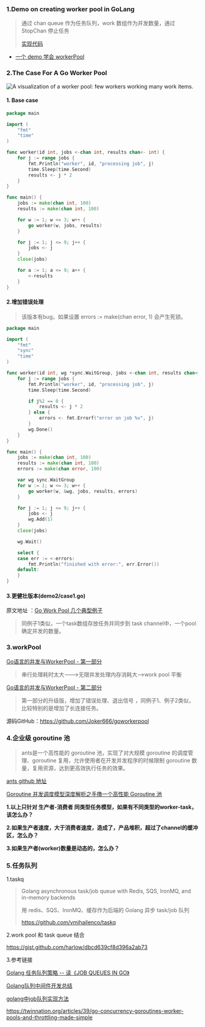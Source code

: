 ### 1.Demo on creating worker pool in GoLang

> 通过 chan queue 作为任务队列，work 数组作为并发数量，通过StopChan 停止任务
>
> [实现代码](https://github.com/zhuyaguang/go-exp/tree/main/work-pool/demo1)

* [一个 demo 学会 workerPool](https://mp.weixin.qq.com/s/YCl7r7l3Ty3wbnImVWRLxg)

### 2.The Case For A Go Worker Pool

![A visualization of a worker pool: few workers working many work items.](https://brandur.org/assets/images/go-worker-pool/worker-pool.svg)





#### 1. Base case

~~~ go
package main

import (
	"fmt"
	"time"
)

func worker(id int, jobs <-chan int, results chan<- int) {
	for j := range jobs {
		fmt.Println("worker", id, "processing job", j)
		time.Sleep(time.Second)
		results <- j * 2
	}
}

func main() {
	jobs := make(chan int, 100)
	results := make(chan int, 100)

	for w := 1; w <= 3; w++ {
		go worker(w, jobs, results)
	}

	for j := 1; j <= 9; j++ {
		jobs <- j
	}
	close(jobs)

	for a := 1; a <= 9; a++ {
		<-results
	}
}

~~~



#### 2.增加错误处理

> 该版本有bug，如果设置 errors := make(chan error, 1)  会产生死锁。

~~~go
package main

import (
	"fmt"
	"sync"
	"time"
)

func worker(id int, wg *sync.WaitGroup, jobs <-chan int, results chan<- int, errors chan<- error) {
	for j := range jobs {
		fmt.Println("worker", id, "processing job", j)
		time.Sleep(time.Second)

		if j%2 == 0 {
			results <- j * 2
		} else {
			errors <- fmt.Errorf("error on job %v", j)
		}
		wg.Done()
	}
}

func main() {
	jobs := make(chan int, 100)
	results := make(chan int, 100)
	errors := make(chan error, 100)

	var wg sync.WaitGroup
	for w := 1; w <= 3; w++ {
		go worker(w, &wg, jobs, results, errors)
	}

	for j := 1; j <= 9; j++ {
		jobs <- j
		wg.Add(1)
	}
	close(jobs)

	wg.Wait()

	select {
	case err := <-errors:
		fmt.Println("finished with error:", err.Error())
	default:
	}
}
~~~



#### 3.更健壮版本(demo2/case1.go)

原文地址 ：[Go Work Pool 几个典型例子](https://brandur.org/go-worker-pool)

> 同例子1类似，一个task数组存放任务并同步到 task channel中，一个pool确定并发的数量。



### 3.workPool

[Go语言的并发与WorkerPool - 第一部分](https://mp.weixin.qq.com/s/5pQS82nE9ivF6NjaXFsolQ)

> 串行处理耗时太大--->无限并发处理内存消耗大-->work pool 平衡

[Go语言的并发与WorkerPool - 第二部分](https://mp.weixin.qq.com/s?__biz=MzI2MDA1MTcxMg==&mid=2648468414&idx=1&sn=8efed31baa411f2e63e4fe043f207c41&chksm=f2474dd1c530c4c71f94dda44bb97201164df4a9730a5045534cdf354b54b096321e1f1b91a7&cur_album_id=1506050738668486658&scene=189#rd)

> 第一部分的升级版，增加了错误处理、退出信号 ，同例子1、例子2类似，比较特别的是增加了长连接任务。

源码GitHub：https://github.com/Joker666/goworkerpool




### 4.企业级 goroutine 池

> ants是一个高性能的 goroutine 池，实现了对大规模 goroutine 的调度管理、goroutine 复用，允许使用者在开发并发程序的时候限制 goroutine 数量，复用资源，达到更高效执行任务的效果。

[ants github 地址](https://github.com/panjf2000/ants/blob/master/README_ZH.md)

[Goroutine 并发调度模型深度解析之手撸一个高性能 Goroutine 池](https://www.infoq.cn/article/XF6v3Vapqsqt17FuTVst)



**1.以上只针对 生产者-消费者 同类型任务模型，如果有不同类型的worker-task，该怎么办？**

**2.如果生产者速度，大于消费者速度，造成了，产品堆积，超过了channel的缓冲区，怎么办？**

**3.如果生产者(worker)数量是动态的，怎么办？**



### 5.任务队列

1.taskq

>  Golang asynchronous task/job queue with Redis, SQS, IronMQ, and in-memory backends
>
>  用 redis、SQS、IronMQ、缓存作为后端的 Golang 异步 task/job 队列
>
> https://github.com/vmihailenco/taskq

2.work pool 和 task queue 结合

https://gist.github.com/harlow/dbcd639cf8d396a2ab73



3.参考链接

[Golang 任务队列策略 -- 读《JOB QUEUES IN GO》](https://blog.csdn.net/zhizhengguan/article/details/107358568)

[Golang队列中间件开发总结](https://blog.csdn.net/qq_30145355/article/details/82322238?utm_medium=distribute.pc_relevant.none-task-blog-2%7Edefault%7EsearchFromBaidu%7Edefault-4.pc_relevant_baidujshouduan&depth_1-utm_source=distribute.pc_relevant.none-task-blog-2%7Edefault%7EsearchFromBaidu%7Edefault-4.pc_relevant_baidujshouduan)

[golang中job队列实现方法](https://blog.csdn.net/wdy_yx/article/details/78964267)

https://twinnation.org/articles/39/go-concurrency-goroutines-worker-pools-and-throttling-made-simple



 